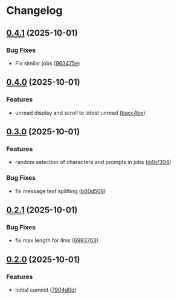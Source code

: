# Changelog

## [0.4.1](https://github.com/iKadmium/storytime/compare/backend-v0.4.0...backend-v0.4.1) (2025-10-01)


### Bug Fixes

* Fix similar jobs ([963475e](https://github.com/iKadmium/storytime/commit/963475e6735a419c55a4169335cd6cec7b4f17de))

## [0.4.0](https://github.com/iKadmium/storytime/compare/backend-v0.3.0...backend-v0.4.0) (2025-10-01)


### Features

* unread display and scroll to latest unread ([bacc4be](https://github.com/iKadmium/storytime/commit/bacc4be552995aaf987c39206ccacb3b5db59531))

## [0.3.0](https://github.com/iKadmium/storytime/compare/backend-v0.2.1...backend-v0.3.0) (2025-10-01)


### Features

* random selection of characters and prompts in jobs ([d4bf304](https://github.com/iKadmium/storytime/commit/d4bf304ccbe13c317cca6dff10a066539a95f21a))


### Bug Fixes

* fix message text splitting ([b60d508](https://github.com/iKadmium/storytime/commit/b60d508f510695f039efd0ab16b52403d750f927))

## [0.2.1](https://github.com/iKadmium/storytime/compare/backend-v0.2.0...backend-v0.2.1) (2025-10-01)


### Bug Fixes

* fix max length for llms ([6993703](https://github.com/iKadmium/storytime/commit/69937038f21869d8c626f24626218f30069d4907))

## [0.2.0](https://github.com/iKadmium/storytime/compare/backend-v0.1.0...backend-v0.2.0) (2025-10-01)


### Features

* Initial commit ([7904d0d](https://github.com/iKadmium/storytime/commit/7904d0d03c39ebd1948d2260f78f8ad1ca90ab86))

